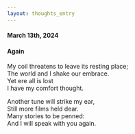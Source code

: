 ```yaml
---
layout: thoughts_entry 
---
```


#### March 13th, 2024

#### Again

My coil threatens to leave its resting place;\
The world and I shake our embrace.\
Yet ere all is lost\
I have my comfort thought.

Another tune will strike my ear,\
Still more films held dear.\
Many stories to be penned:\
And I will speak with you again.
